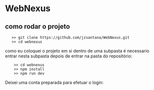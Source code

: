 # WebNexus

## como rodar o projeto

```
   >> git clone https://github.com/jzsantana/WebNexus.git
   >> cd webnexus
```
como eu coloquei o projeto em si dentro de uma subpasta é necessario entrar nesta subpasta depois de entrar na pasta do repositório:
```
    >> cd webnexus
    >> npm install
    >> npm run dev
```

Deixei uma conta preparada para efetuar o login:
